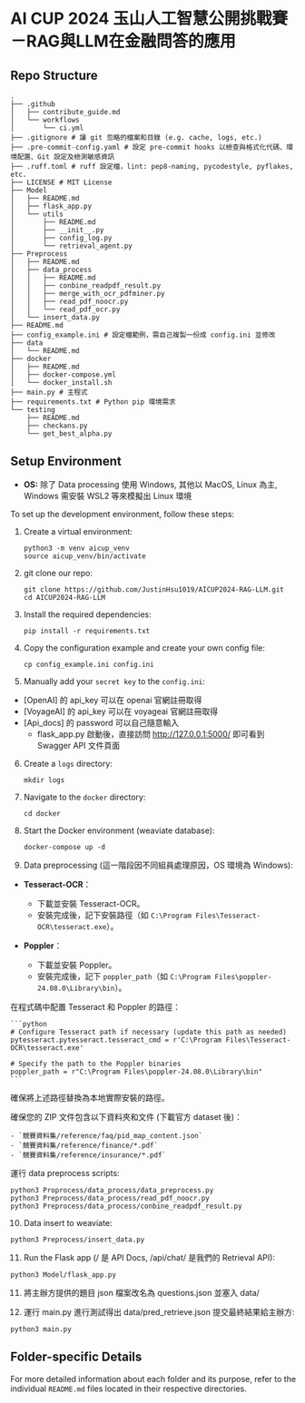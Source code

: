 # AI CUP 2024 玉山人工智慧公開挑戰賽－RAG與LLM在金融問答的應用

## Repo Structure
```
.
├── .github
│   ├── contribute_guide.md
│   └── workflows
│       └── ci.yml
├── .gitignore # 讓 git 忽略的檔案和目錄 (e.g. cache, logs, etc.)
├── .pre-commit-config.yaml # 設定 pre-commit hooks 以檢查與格式化代碼、環境配置、Git 設定及檢測敏感資訊
├── .ruff.toml # ruff 設定檔，lint: pep8-naming, pycodestyle, pyflakes, etc.
├── LICENSE # MIT License
├── Model
│   ├── README.md
│   ├── flask_app.py
│   └── utils
│       ├── README.md
│       ├── __init__.py
│       ├── config_log.py
│       └── retrieval_agent.py
├── Preprocess
│   ├── README.md
│   ├── data_process
│   │   ├── README.md
│   │   ├── conbine_readpdf_result.py
│   │   ├── merge_with_ocr_pdfminer.py
│   │   ├── read_pdf_noocr.py
│   │   └── read_pdf_ocr.py
│   └── insert_data.py
├── README.md
├── config_example.ini # 設定檔範例，需自己複製一份成 config.ini 並修改
├── data
│   └── README.md
├── docker
│   ├── README.md
│   ├── docker-compose.yml
│   └── docker_install.sh
├── main.py # 主程式
├── requirements.txt # Python pip 環境需求
└── testing
    ├── README.md
    ├── checkans.py
    └── get_best_alpha.py
```

## Setup Environment
- **OS:** 除了 Data processing 使用 Windows, 其他以 MacOS, Linux 為主, Windows 需安裝 WSL2 等來模擬出 Linux 環境

To set up the development environment, follow these steps:

1. Create a virtual environment:
   ```
   python3 -m venv aicup_venv
   source aicup_venv/bin/activate
   ```

2. git clone our repo:
   ```
   git clone https://github.com/JustinHsu1019/AICUP2024-RAG-LLM.git
   cd AICUP2024-RAG-LLM
   ```

3. Install the required dependencies:
   ```
   pip install -r requirements.txt
   ```

4. Copy the configuration example and create your own config file:
   ```
   cp config_example.ini config.ini
   ```

5. Manually add your `secret key` to the `config.ini`:

- [OpenAI] 的 api_key 可以在 openai 官網註冊取得
- [VoyageAI] 的 api_key 可以在 voyageai 官網註冊取得
- [Api_docs] 的 password 可以自己隨意輸入
    - flask_app.py 啟動後，直接訪問 http://127.0.0.1:5000/ 即可看到 Swagger API 文件頁面

6. Create a `logs` directory:
   ```
   mkdir logs
   ```

7. Navigate to the `docker` directory:
   ```
   cd docker
   ```

8. Start the Docker environment (weaviate database):
   ```
   docker-compose up -d
   ```

9. Data preprocessing (這一階段因不同組員處理原因，OS 環境為 Windows):
- **Tesseract-OCR**：
  - 下載並安裝 Tesseract-OCR。
  - 安裝完成後，記下安裝路徑（如 `C:\Program Files\Tesseract-OCR\tesseract.exe`）。

- **Poppler**：
   - 下載並安裝 Poppler。
   - 安裝完成後，記下 `poppler_path`（如 `C:\Program Files\poppler-24.08.0\Library\bin`）。

在程式碼中配置 Tesseract 和 Poppler 的路徑：

    ```python
    # Configure Tesseract path if necessary (update this path as needed)
    pytesseract.pytesseract.tesseract_cmd = r'C:\Program Files\Tesseract-OCR\tesseract.exe'
    
    # Specify the path to the Poppler binaries
    poppler_path = r"C:\Program Files\poppler-24.08.0\Library\bin"
    ```

確保將上述路徑替換為本地實際安裝的路徑。

確保您的 ZIP 文件包含以下資料夾和文件 (下載官方 dataset 後)：

    - `競賽資料集/reference/faq/pid_map_content.json`
    - `競賽資料集/reference/finance/*.pdf`
    - `競賽資料集/reference/insurance/*.pdf`

運行 data preprocess scripts:

   ```
   python3 Proprocess/data_process/data_preprocess.py
   python3 Preprocess/data_process/read_pdf_noocr.py
   python3 Preprocess/data_process/conbine_readpdf_result.py
   ```

10. Data insert to weaviate:
   ```
   python3 Preprocess/insert_data.py
   ```

11. Run the Flask app (/ 是 API Docs, /api/chat/ 是我們的 Retrieval API):
   ```
   python3 Model/flask_app.py
   ```

11. 將主辦方提供的題目 json 檔案改名為 questions.json 並塞入 data/

12. 運行 main.py 進行測試得出 data/pred_retrieve.json 提交最終結果給主辦方:
   ```
   python3 main.py
   ```

## Folder-specific Details
For more detailed information about each folder and its purpose, refer to the individual `README.md` files located in their respective directories.
